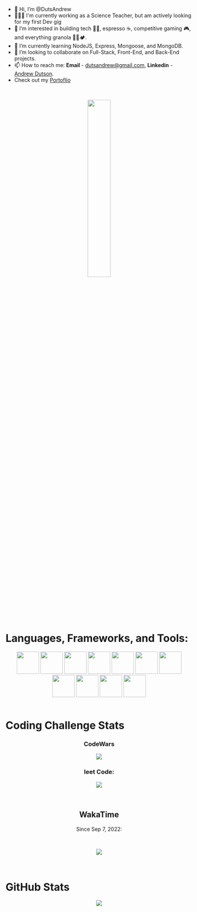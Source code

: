 - 👋 Hi, I’m @DutsAndrew
- 👨🏻‍🏫 I'm currently working as a Science Teacher, but am actively looking for my first Dev gig
- 👀 I’m interested in building tech 👨‍💻, espresso ☕, competitive gaming 🎮, and everything granola 🧗🚵🏕️.
- 🌱 I’m currently learning NodeJS, Express, Mongoose, and MongoDB.
- 💞️ I’m looking to collaborate on Full-Stack, Front-End, and Back-End projects.
- 📫 How to reach me: **Email** - dutsandrew@gmail.com, **Linkedin** - [Andrew Dutson](https://www.linkedin.com/in/dutson/).
- Check out my [Portoflio](https://dutsandrew.github.io/personal-portfolio/)

<br>

<p align="center">
  <img width="35%" src="https://github-readme-stats.vercel.app/api/top-langs/?username=dutsandrew&theme=radical&layout=compact"></img>
</p>

<br>

# <strong>Languages, Frameworks, and Tools:</strong>

<div align="center">
  <img src="https://cdn.jsdelivr.net/gh/devicons/devicon/icons/typescript/typescript-original.svg" width="60px" height="auto" />
  <img src="https://cdn.jsdelivr.net/gh/devicons/devicon/icons/javascript/javascript-original.svg" width="60px" height="auto" />
  <img src="https://cdn.jsdelivr.net/gh/devicons/devicon/icons/css3/css3-plain-wordmark.svg" width="60px" height="auto" />
  <img src="https://cdn.jsdelivr.net/gh/devicons/devicon/icons/nodejs/nodejs-original-wordmark.svg" width="60px" height="auto" />
  <img src="https://cdn.jsdelivr.net/gh/devicons/devicon/icons/react/react-original-wordmark.svg" width="60px" height="auto" />
  <img src="https://cdn.jsdelivr.net/gh/devicons/devicon/icons/express/express-original-wordmark.svg" width="60px" height="auto" />
  <img src="https://cdn.jsdelivr.net/gh/devicons/devicon/icons/mongodb/mongodb-original-wordmark.svg" width="60px" height="auto" />
  <img src="https://cdn.jsdelivr.net/gh/devicons/devicon/icons/git/git-plain-wordmark.svg" width="60px" height="auto" />
  <img src="https://cdn.jsdelivr.net/gh/devicons/devicon/icons/jest/jest-plain.svg" width="60px" height="auto" />
  <img src="https://cdn.jsdelivr.net/gh/devicons/devicon/icons/npm/npm-original-wordmark.svg" width="60px" height="auto" />
  <img src="https://cdn.jsdelivr.net/gh/devicons/devicon/icons/html5/html5-plain-wordmark.svg" width="60px" height="auto" />
</div>

<br>

# <strong>Coding Challenge Stats</strong>

<h3 align="center">
  CodeWars
</h3>

<p align="center">
  <img align="center" src="https://www.codewars.com/users/DutsAndrew/badges/large">
</p>

<h3 align="center">
  leet Code:
</h3>

<p align="center">
  <img align="center" src="https://leetcode-stats-six.vercel.app/?username=MandoaOrdo&theme=dark">
</p>

<br>

<h2 align="center">
  WakaTime
</h2>

<p align="center">
  Since Sep 7, 2022:
</p>

<br>

<p align="center">
  <img src="https://wakatime.com/badge/user/a6a464ca-0606-4ba4-a686-68c9e97bbfb1.svg">
</p>

<br>

# <strong>GitHub Stats</strong>

<p align="center">
  <img src="https://github-readme-stats.vercel.app/api?username=DutsAndrew&hide=contribs,prs&theme=tokyonight">
</p>

<!---
DutsAndrew/DutsAndrew is a ✨ special ✨ repository because its `README.md` (this file) appears on your GitHub profile.
You can click the Preview link to take a look at your changes.
--->
